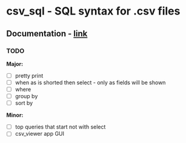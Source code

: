 # csv_sql - SQL syntax for .csv files

## Documentation - [link](./docs.md)

### TODO
**Major:**
- [ ] pretty print
- [ ] when as is shorted then select - only as fields will be shown
- [ ] where
- [ ] group by
- [ ] sort by

**Minor:**
- [ ] top queries that start not with select
- [ ] csv_viewer app GUI
